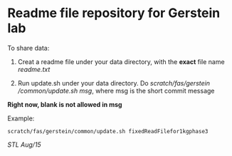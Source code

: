 # Readme file repository for Gerstein lab
To share data:


1. Creat a readme file under your data directory, with the **exact** file name
*readme.txt*

2. Run update.sh under your data directory. Do *scratch/fas/gerstein
/common/update.sh msg*, where msg is the short commit message

**Right now, blank is not allowed in msg**

Example: 

`scratch/fas/gerstein/common/update.sh fixedReadFilefor1kgphase3`


*STL Aug/15*    
